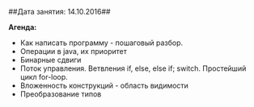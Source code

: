 ##Дата занятия: 14.10.2016##

**Агенда:**
* Как написать программу - пошаговый разбор.
* Операции в java, их приоритет
* Бинарные сдвиги
* Поток управления. Ветвления if, else, else if; switch. Простейший цикл for-loop.
* Вложенность конструкций - область видимости
* Преобразование типов
